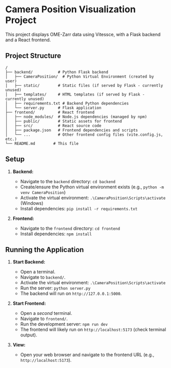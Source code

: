# Camera Position Visualization Project

This project displays OME-Zarr data using Vitessce, with a Flask backend and a React frontend.

## Project Structure

```
/
├── backend/           # Python Flask backend
│   ├── CameraPosition/  # Python Virtual Environment (created by user)
│   ├── static/        # Static files (if served by Flask - currently unused)
│   ├── templates/     # HTML templates (if served by Flask - currently unused)
│   ├── requirements.txt # Backend Python dependencies
│   └── server.py      # Flask application
├── frontend/          # React frontend
│   ├── node_modules/  # Node.js dependencies (managed by npm)
│   ├── public/        # Static assets for frontend
│   ├── src/           # React source code
│   ├── package.json   # Frontend dependencies and scripts
│   └── ...            # Other frontend config files (vite.config.js, etc.)
└── README.md        # This file
```

## Setup

1.  **Backend:**
    *   Navigate to the `backend` directory: `cd backend`
    *   Create/ensure the Python virtual environment exists (e.g., `python -m venv CameraPosition`)
    *   Activate the virtual environment: `.\CameraPosition\Scripts\activate` (Windows)
    *   Install dependencies: `pip install -r requirements.txt`

2.  **Frontend:**
    *   Navigate to the `frontend` directory: `cd frontend`
    *   Install dependencies: `npm install`

## Running the Application

1.  **Start Backend:**
    *   Open a terminal.
    *   Navigate to `backend/`.
    *   Activate the virtual environment: `.\CameraPosition\Scripts\activate`
    *   Run the server: `python server.py`
    *   The backend will run on `http://127.0.0.1:5000`.

2.  **Start Frontend:**
    *   Open a *second* terminal.
    *   Navigate to `frontend/`.
    *   Run the development server: `npm run dev`
    *   The frontend will likely run on `http://localhost:5173` (check terminal output).

3.  **View:**
    *   Open your web browser and navigate to the frontend URL (e.g., `http://localhost:5173`). 